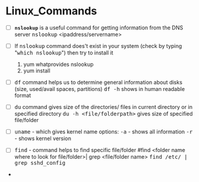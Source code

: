 # Linux_Commands
- [ ] <font size = "3"><kbd>**nslookup**</kbd></font> is a useful command for getting information from the DNS server
    <kbd>nslookup</kbd> <ipaddress/servername>

- [ ] If <kbd>nslookup</kbd> command does't exist in your system (check by typing "<kbd>which nslookup</kbd>") then try to install it
    1. yum whatprovides nslookup 
    2. yum install <result of first command>

- [ ] <kbd>df</kbd> command helps us to determine general information about disks (size, used/avail spaces, partitions)
        <kbd>df -h</kbd> shows in human readable format

- [ ] <kbd>du</kbd> command gives size of the directories/ files in current directory or in specified directory
        <kbd>du -h <file/folderpath></kbd> gives size of specified file/folder

- [ ] <kbd>uname</kbd> - which gives kernel name
        options:
            <kbd>-a</kbd> - shows all information
            <kbd>-r</kbd> - shows kernel version

- [ ]  <kbd>find</kbd> - command helps to find specific file/folder 
         #find <folder name where to look for file/folder>| grep <file/folder name>
         <kbd>find /etc/ | grep sshd_config</kbd>

- 

 